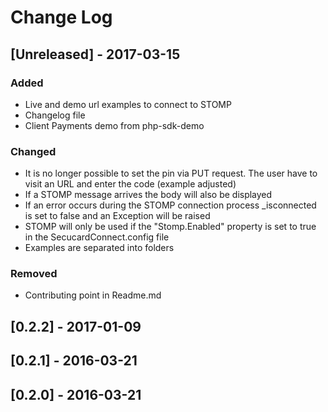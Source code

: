 # Change Log

## [Unreleased] - 2017-03-15

### Added
- Live and demo url examples to connect to STOMP
- Changelog file
- Client Payments demo from php-sdk-demo

### Changed
- It is no longer possible to set the pin via PUT request. The user have to visit an URL and enter the code (example adjusted)
- If a STOMP message arrives the body will also be displayed
- If an error occurs during the STOMP connection process _isconnected is set to false and an Exception will be raised
- STOMP will only be used if the "Stomp.Enabled" property is set to true in the SecucardConnect.config file
- Examples are separated into folders

### Removed
- Contributing point in Readme.md

## [0.2.2] - 2017-01-09

## [0.2.1] - 2016-03-21

## [0.2.0] - 2016-03-21